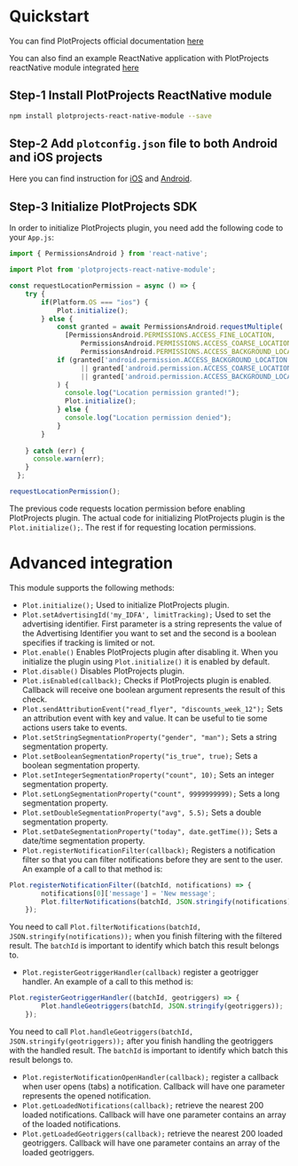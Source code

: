 # Quickstart

You can find PlotProjects official documentation [here](http://files.plotprojects.com/documentation/android/3.13.0/how-to-guides/React-Native-integration-guide/)

You can also find an example ReactNative application with PlotProjects reactNative module integrated [here](https://github.com/Plotprojects/plot-react-native-module-example)

## Step-1 Install PlotProjects ReactNative module

```bash
npm install plotprojects-react-native-module --save
```

## Step-2 Add `plotconfig.json` file to both Android and iOS projects

Here you can find instruction for [iOS](http://files.plotprojects.com/documentation/ios/3.4.3/how-to-guides/iOS-integration-guide/#step-4-add-configuration-file) and [Android](http://files.plotprojects.com/documentation/android/3.16.0/how-to-guides/Android-integration-guide/#step-4-define-configuration-file).

## Step-3 Initialize PlotProjects SDK

In order to initialize PlotProjects plugin, you need add the following code to your `App.js`:

```javascript
import { PermissionsAndroid } from 'react-native';

import Plot from 'plotprojects-react-native-module';

const requestLocationPermission = async () => {
    try {
		if(Platform.OS === "ios") {
			Plot.initialize();
		} else {
	        const granted = await PermissionsAndroid.requestMultiple(
	          [PermissionsAndroid.PERMISSIONS.ACCESS_FINE_LOCATION, 
	              PermissionsAndroid.PERMISSIONS.ACCESS_COARSE_LOCATION,
	              PermissionsAndroid.PERMISSIONS.ACCESS_BACKGROUND_LOCATION]);
	        if (granted['android.permission.ACCESS_BACKGROUND_LOCATION'] === PermissionsAndroid.RESULTS.GRANTED
	              || granted['android.permission.ACCESS_COARSE_LOCATION'] === PermissionsAndroid.RESULTS.GRANTED
	              || granted['android.permission.ACCESS_BACKGROUND_LOCATION'] === PermissionsAndroid.RESULTS.GRANTED
	        ) {
	          console.log("Location permission granted!");
	          Plot.initialize();
	        } else {
	          console.log("Location permission denied");
	        }
		}
      
    } catch (err) {
      console.warn(err);
    }
  };

requestLocationPermission();
```

The previous code requests location permission before enabling PlotProjects plugin. The actual code for initializing PlotProjects plugin is the `Plot.initialize();`. The rest if for requesting location permissions.

# Advanced integration

This module supports the following methods:

* `Plot.initialize();` Used to initialize PlotProjects plugin.
* `Plot.setAdvertisingId('my_IDFA', limitTracking);` Used to set the advertising identifier. First parameter is a string represents the value of the Advertising Identifier you want to set and the second is a boolean specifies if tracking is limited or not.
* `Plot.enable()` Enables PlotProjects plugin after disabling it. When you initialize the plugin using `Plot.initialize()` it is enabled by default.
* `Plot.disable()` Disables PlotProjects plugin.
* `Plot.isEnabled(callback);` Checks if PlotProjects plugin is enabled. Callback will receive one boolean argument represents the result of this check.
* `Plot.sendAttributionEvent("read_flyer", "discounts_week_12");` Sets an attribution event with key and value. It can be useful to tie some actions users take to events.
* `Plot.setStringSegmentationProperty("gender", "man");` Sets a string segmentation property.
* `Plot.setBooleanSegmentationProperty("is_true", true);` Sets a boolean segmentation property.
* `Plot.setIntegerSegmentationProperty("count", 10);` Sets an integer segmentation property.
* `Plot.setLongSegmentationProperty("count", 9999999999);` Sets a long segmentation property.
* `Plot.setDoubleSegmentationProperty("avg", 5.5);` Sets a double segmentation property.
* `Plot.setDateSegmentationProperty("today", date.getTime());` Sets a date/time segmentation property.
* `Plot.registerNotificationFilter(callback);` Registers a notification filter so that you can filter notifications before they are sent to the user. An example of a call to that method is:

```javascript
Plot.registerNotificationFilter((batchId, notifications) => {
        notifications[0]['message'] = 'New message';
        Plot.filterNotifications(batchId, JSON.stringify(notifications));
    });
```

You need to call `Plot.filterNotifications(batchId, JSON.stringify(notifications));` when you finish filtering with the filtered result.
    The `batchId` is important to identify which batch this result belongs to.

* `Plot.registerGeotriggerHandler(callback)` register a geotrigger handler. An example of a call to this method is:

```javascript
Plot.registerGeotriggerHandler((batchId, geotriggers) => {
		Plot.handleGeotriggers(batchId, JSON.stringify(geotriggers));
	});
```

You need to call `Plot.handleGeotriggers(batchId, JSON.stringify(geotriggers));` after you finish handling the geotriggers with the handled result.
    The `batchId` is important to identify which batch this result belongs to.

* `Plot.registerNotificationOpenHandler(callback);` register a callback when user opens (tabs) a notification. Callback will have one parameter represents the opened notification.
* `Plot.getLoadedNotifications(callback);` retrieve the nearest 200 loaded notifications. Callback will have one parameter contains an array of the loaded notifications.
* `Plot.getLoadedGeotriggers(callback);` retrieve the nearest 200 loaded geotriggers. Callback will have one parameter contains an array of the loaded geotriggers.
